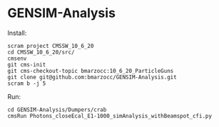 # GENSIM-Analysis

Install:

    scram project CMSSW_10_6_20
    cd CMSSW_10_6_20/src/
    cmsenv
    git cms-init
    git cms-checkout-topic bmarzocc:10_6_20_ParticleGuns
    git clone git@github.com:bmarzocc/GENSIM-Analysis.git
    scram b -j 5

Run:

    cd GENSIM-Analysis/Dumpers/crab
    cmsRun Photons_closeEcal_E1-1000_simAnalysis_withBeamspot_cfi.py

